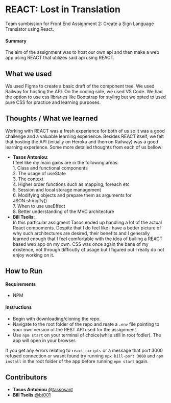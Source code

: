 
# REACT: Lost in Translation

Team sumbission for Front End Assignment 2: Create a Sign Language Translator using React.

#### Summary

The aim of the assignment was to host our own api and then make a web app using REACT that utilizes said api using REACT.


## What we used

We used Figma to create a basic draft of the component tree. We used Railway for hosting the API. On the coding side, we used VS Code. We had the option to use css libraries like Bootstrap for styling but we opted to used pure CSS for practice and learning purposes. 
## Thoughts / What we learned

Working with REACT was a fresh experience for both of us so it was a good challenge and a valuable learning experience. Besides REACT itself, we felt that hosting the API (initially on Heroku and then on Railway) was a good learning experience. Some more detailed thoughts from each of us bellow:

- **Tasos Antoniou**:   
    I feel like my main gains are in the following areas:  
        1. Class and functional components  
        2. The usage of useState  
        3. The context  
        4. Higher order functions such as mapping, foreach etc   
        5. Session and local storage management  
        6. Modifying objects and prepare them as arguments for JSON.stringify()  
        7. When to use useEffect  
        8. Better understanding of the MVC architecture 
- **Bill Tsolis**:   
    In this particular assigment Tasos ended up handling a lot of the actual React compoments. Despite that I do feel like I have a better picture of why such architectures are desired, their benefits and I generally learned enough that I feel comfortable with the idea of builing a REACT based web app on my own. CSS was once again the bane of my existence, not through difficutly of usage but I figured out I really do not enjoy working on it. 
    

## How to Run

#### Requirements

- NPM

#### Instructions

- Begin with downloading/cloning the repo. 
- Navigate to the root folder of the repo and reate a `.env` file pointing to your own version of the REST API used for the assignment.
- Use `npm start` on your terminal of choice(while still in root fodler). The app will open in your browser. 

If you get any errors relating to `react-scripts` or a message that port 3000 refused connection or wasnt found try running `npx kill-port 3000` and `npm install` in the root folder of the app before running `npm start` again. 


## Contributors

- **Tasos Antoniou** [@tassosant](https://github.com/tassosant)
- **Bill Tsolis** [@bt001](https://github.com/bt001)
